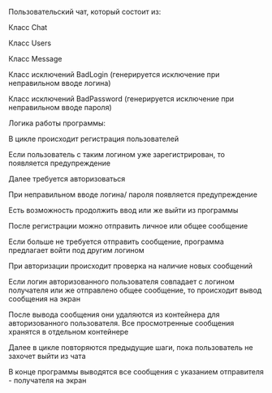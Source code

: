 Пользовательский чат, который состоит из:

Класс Chat

Класс Users

Класс Message

Класс исключений BadLogin (генерируется исключение при неправильном вводе логина)

Класс исключений BadPassword (генерируется исключение при неправильном вводе пароля)

Логика работы программы:

В цикле происходит регистрация пользователей

Если пользователь с таким логином уже зарегистрирован, то появляется предупреждение

Далее требуется авторизоваться

При неправильном вводе логина/ пароля появляется предупреждение

Есть возможность продолжить ввод или же выйти из программы

После регистрации можно отправить личное или общее сообщение

Если больше не требуется отправить сообщение, программа предлагает войти под другим логином

При авторизации происходит проверка на наличие новых сообщений

Если логин авторизованного пользователя совпадает с логином получателя или же отправлено общее сообщение, то происходит вывод сообщения на экран

После вывода сообщения они удаляются из контейнера для авторизованного пользователя. Все просмотренные сообщения хранятся в отдельном контейнере

Далее в цикле повторяются предыдущие шаги, пока пользователь не захочет выйти из чата

В конце программы выводятся все сообщения с указанием отправителя - получателя на экран

